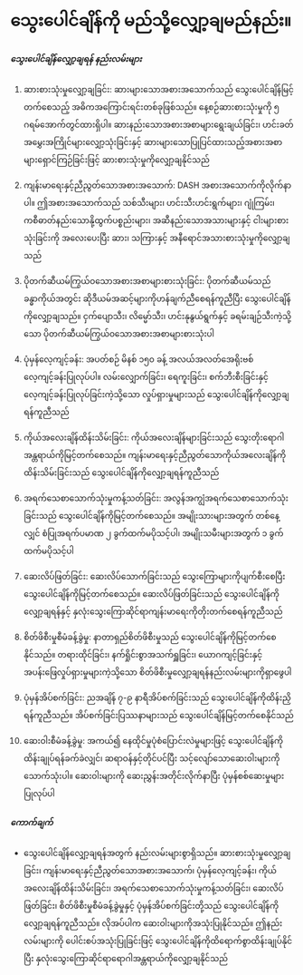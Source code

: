 # သွေးပေါင်ချိန်ကို မည်သို့လျှော့ချမည်နည်း။

##### သွေးပေါင်ချိန်လျှော့ချရန် နည်းလမ်းများ

1. ဆားစားသုံးမှုလျှော့ချခြင်း: ဆားများသောအစားအသောက်သည် သွေးပေါင်ချိန်မြင့်တက်စေသည့် အဓိကအကြောင်းရင်းတစ်ခုဖြစ်သည်။ နေ့စဉ်ဆားစားသုံးမှုကို ၅ ဂရမ်အောက်တွင်ထားရှိပါ။ ဆားနည်းသောအစားအစာများရွေးချယ်ခြင်း၊ ဟင်းခတ်အမွှေးအကြိုင်များလျှော့သုံးခြင်းနှင့် ဆားများသောပြုပြင်ထားသည့်အစားအစာများရှောင်ကြဉ်ခြင်းဖြင့် ဆားစားသုံးမှုကိုလျှော့ချနိုင်သည်

2. ကျန်းမာရေးနှင့်ညီညွတ်သောအစားအသောက်: DASH အစားအသောက်ကိုလိုက်နာပါ။ ဤအစားအသောက်သည် သစ်သီးများ၊ ဟင်းသီးဟင်းရွက်များ၊ ဂျုံကြမ်း၊ ကစီဓာတ်နည်းသောနို့ထွက်ပစ္စည်းများ၊ အဆီနည်းသောအသားများနှင့် ငါးများစားသုံးခြင်းကို အလေးပေးပြီး ဆား၊ သကြားနှင့် အနီရောင်အသားစားသုံးမှုကိုလျှော့ချသည်

3. ပိုတက်ဆီယမ်ကြွယ်ဝသောအစားအစာများစားသုံးခြင်း: ပိုတက်ဆီယမ်သည် ခန္ဓာကိုယ်အတွင်း ဆိုဒီယမ်အဆင့်များကိုဟန်ချက်ညီစေရန်ကူညီပြီး သွေးပေါင်ချိန်ကိုလျှော့ချသည်။ ငှက်ပျောသီး၊ လိမ္မော်သီး၊ ဟင်းနုနွယ်ရွက်နှင့် ခရမ်းချဉ်သီးကဲ့သို့သော ပိုတက်ဆီယမ်ကြွယ်ဝသောအစားအစာများစားသုံးပါ

4. ပုံမှန်လေ့ကျင့်ခန်း: အပတ်စဉ် မိနစ် ၁၅၀ ခန့် အလယ်အလတ်အေရိုးဗစ်လေ့ကျင့်ခန်းပြုလုပ်ပါ။ လမ်းလျှောက်ခြင်း၊ ရေကူးခြင်း၊ စက်ဘီးစီးခြင်းနှင့် လေ့ကျင့်ခန်းပြုလုပ်ခြင်းကဲ့သို့သော လှုပ်ရှားမှုများသည် သွေးပေါင်ချိန်ကိုလျှော့ချရန်ကူညီသည်

5. ကိုယ်အလေးချိန်ထိန်းသိမ်းခြင်း: ကိုယ်အလေးချိန်များခြင်းသည် သွေးတိုးရောဂါအန္တရာယ်ကိုမြင့်တက်စေသည်။ ကျန်းမာရေးနှင့်ညီညွတ်သောကိုယ်အလေးချိန်ကိုထိန်းသိမ်းခြင်းသည် သွေးပေါင်ချိန်ကိုလျှော့ချရန်ကူညီသည်

6. အရက်သေစာသောက်သုံးမှုကန့်သတ်ခြင်း: အလွန်အကျွံအရက်သေစာသောက်သုံးခြင်းသည် သွေးပေါင်ချိန်ကိုမြင့်တက်စေသည်။ အမျိုးသားများအတွက် တစ်နေ့လျှင် စံပြုအရက်ပမာဏ ၂ ခွက်ထက်မပိုသင့်ပါ၊ အမျိုးသမီးများအတွက် ၁ ခွက်ထက်မပိုသင့်ပါ

7. ဆေးလိပ်ဖြတ်ခြင်း: ဆေးလိပ်သောက်ခြင်းသည် သွေးကြောများကိုပျက်စီးစေပြီး သွေးပေါင်ချိန်ကိုမြင့်တက်စေသည်။ ဆေးလိပ်ဖြတ်ခြင်းသည် သွေးပေါင်ချိန်ကိုလျှော့ချရန်နှင့် နှလုံးသွေးကြောဆိုင်ရာကျန်းမာရေးကိုတိုးတက်စေရန်ကူညီသည်

8. စိတ်ဖိစီးမှုစီမံခန့်ခွဲမှု: နာတာရှည်စိတ်ဖိစီးမှုသည် သွေးပေါင်ချိန်ကိုမြင့်တက်စေနိုင်သည်။ တရားထိုင်ခြင်း၊ နက်ရှိုင်းစွာအသက်ရှူခြင်း၊ ယောဂကျင့်ခြင်းနှင့် အပန်းဖြေလှုပ်ရှားမှုများကဲ့သို့သော စိတ်ဖိစီးမှုလျှော့ချရန်နည်းလမ်းများကိုရှာဖွေပါ

9. ပုံမှန်အိပ်စက်ခြင်း: ညအချိန် ၇-၉ နာရီအိပ်စက်ခြင်းသည် သွေးပေါင်ချိန်ကိုထိန်းညှိရန်ကူညီသည်။ အိပ်စက်ခြင်းပြဿနာများသည် သွေးပေါင်ချိန်မြင့်တက်စေနိုင်သည်

10. ဆေးဝါးစီမံခန့်ခွဲမှု: အကယ်၍ နေထိုင်မှုပုံစံပြောင်းလဲမှုများဖြင့် သွေးပေါင်ချိန်ကိုထိန်းချုပ်ရန်ခက်ခဲလျှင်၊ ဆရာဝန်နှင့်တိုင်ပင်ပြီး သင့်လျော်သောဆေးဝါးများကိုသောက်သုံးပါ။ ဆေးဝါးများကို ဆေးညွှန်းအတိုင်းလိုက်နာပြီး ပုံမှန်စစ်ဆေးမှုများပြုလုပ်ပါ

##### ကောက်ချက်
* သွေးပေါင်ချိန်လျှော့ချရန်အတွက် နည်းလမ်းများစွာရှိသည်။ ဆားစားသုံးမှုလျှော့ချခြင်း၊ ကျန်းမာရေးနှင့်ညီညွတ်သောအစားအသောက်၊ ပုံမှန်လေ့ကျင့်ခန်း၊ ကိုယ်အလေးချိန်ထိန်းသိမ်းခြင်း၊ အရက်သေစာသောက်သုံးမှုကန့်သတ်ခြင်း၊ ဆေးလိပ်ဖြတ်ခြင်း၊ စိတ်ဖိစီးမှုစီမံခန့်ခွဲမှုနှင့် ပုံမှန်အိပ်စက်ခြင်းတို့သည် သွေးပေါင်ချိန်ကိုလျှော့ချရန်ကူညီသည်။ လိုအပ်ပါက ဆေးဝါးများကိုအသုံးပြုနိုင်သည်။ ဤနည်းလမ်းများကို ပေါင်းစပ်အသုံးပြုခြင်းဖြင့် သွေးပေါင်ချိန်ကိုထိရောက်စွာထိန်းချုပ်နိုင်ပြီး နှလုံးသွေးကြောဆိုင်ရာရောဂါအန္တရာယ်ကိုလျှော့ချနိုင်သည်
